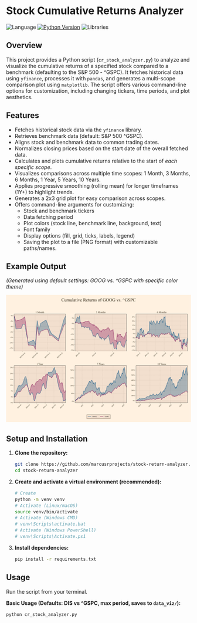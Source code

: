 # Stock Cumulative Returns Analyzer

![Language](https://img.shields.io/badge/Language-Python-blue.svg)
[![Python Version](https://img.shields.io/badge/python-3.8+-blue.svg)](https://www.python.org/downloads/)
![Libraries](https://img.shields.io/badge/Libraries-yfinance%20|%20pandas%20|%20matplotlib-orange.svg)


## Overview

This project provides a Python script (`cr_stock_analyzer.py`) to analyze and visualize the cumulative returns of a specified stock compared to a benchmark (defaulting to the S&P 500 - ^GSPC). It fetches historical data using `yfinance`, processes it with `pandas`, and generates a multi-scope comparison plot using `matplotlib`. The script offers various command-line options for customization, including changing tickers, time periods, and plot aesthetics.

## Features

*   Fetches historical stock data via the `yfinance` library.
*   Retrieves benchmark data (default: S&P 500 ^GSPC).
*   Aligns stock and benchmark data to common trading dates.
*   Normalizes closing prices based on the start date of the overall fetched data.
*   Calculates and plots cumulative returns relative to the start of *each specific scope*.
*   Visualizes comparisons across multiple time scopes: 1 Month, 3 Months, 6 Months, 1 Year, 5 Years, 10 Years.
*   Applies progressive smoothing (rolling mean) for longer timeframes (1Y+) to highlight trends.
*   Generates a 2x3 grid plot for easy comparison across scopes.
*   Offers command-line arguments for customizing:
    *   Stock and benchmark tickers
    *   Data fetching period
    *   Plot colors (stock line, benchmark line, background, text)
    *   Font family
    *   Display options (fill, grid, ticks, labels, legend)
    *   Saving the plot to a file (PNG format) with customizable paths/names.

## Example Output

*(Generated using default settings: GOOG vs. ^GSPC with specific color theme)*

![Example Plot](./data_viz/GOOG-vs-GSPC-CR-20250428_0051.png)

## Setup and Installation

1.  **Clone the repository:**
    ```bash
    git clone https://github.com/marcusrprojects/stock-return-analyzer.git
    cd stock-return-analyzer
    ```
2.  **Create and activate a virtual environment (recommended):**
    ```bash
    # Create
    python -m venv venv
    # Activate (Linux/macOS)
    source venv/bin/activate
    # Activate (Windows CMD)
    # venv\Scripts\activate.bat
    # Activate (Windows PowerShell)
    # venv\Scripts\Activate.ps1
    ```
3.  **Install dependencies:**
    ```bash
    pip install -r requirements.txt
    ```

## Usage

Run the script from your terminal.

**Basic Usage (Defaults: DIS vs ^GSPC, max period, saves to `data_viz/`):**
```bash
python cr_stock_analyzer.py
